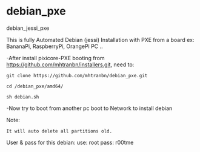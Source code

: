 # debian_pxe
debian_jessi_pxe

This is fully Automated Debian (jessi) Installation  with PXE from a board ex: BananaPi, RaspberryPi, OrangePi PC ..

-After  install pixicore-PXE booting from https://github.com/mhtranbn/installers.git, need to:
```
git clone https://github.com/mhtranbn/debian_pxe.git

cd /debian_pxe/amd64/

sh debian.sh
```
-Now try to boot from another pc boot to Network to install debian 

Note: 
```
It will auto delete all partitions old.
```
User & pass for this debian:
use: root
pass: r00tme
```